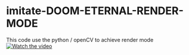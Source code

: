 # imitate-DOOM-ETERNAL-RENDER-MODE

This code use the python / openCV to achieve  render mode
[![Watch the video](https://i.imgur.com/vKb2F1B.png)](https://www.youtube.com/watch?v=37VF9pbxNc0&ab_channel=%E4%BC%8A%E5%B7%B4%E5%AF%86%E6%BF%83%E9%81%94)

